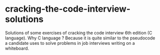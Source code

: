 # cracking-the-code-interview-solutions
Solutions of some exercises of cracking the code interview 6th edition (C language). Why C language ? Because it is quite similar to the pseudocode a candidate uses to solve problems in job interviews writing on a whiteboard.  

